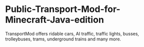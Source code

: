 # Public-Transport-Mod-for-Minecraft-Java-edition
TransportMod offers ridable cars, AI traffic, traffic lights, busses, trolleybuses, trams, underground trains and many more.
